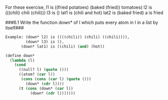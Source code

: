 For these exercise,
                l1 is ((fried potatoes) (baked (fried)) tomatoes)
                l2 is (((chili) chili (chili)))
                l3 is ()
              lat1 is (chili and hot)
              lat2 is (baked fried)
                 a is fried

###6.1 Write the function down* of l which puts every atom in l in a list by itself###
```lisp
Example: (down* l2) is ((((chili)) (chili) ((chili)))),
         (down* l3) is (),
       (down* lat1) is ((chili) (and) (hot))
```
```lisp
(define down*
  (lambda (l)
    (cond
      ((null? l) (quote ()))
      ((atom? (car l))
       (cons (cons (car l) (quote ()))
         (down* (cdr l))))
      (t (cons (down* (car l))
           (down* (cdr l)))))))
```
